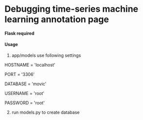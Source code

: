 # Debugging time-series machine learning annotation page

#### Flask required


#### Usage

1. app/models use following settings

HOSTNAME = 'localhost'

PORT = '3306'

DATABASE = 'movic'

USERNAME = 'root'

PASSWORD = 'root'

2. run models.py to create database
